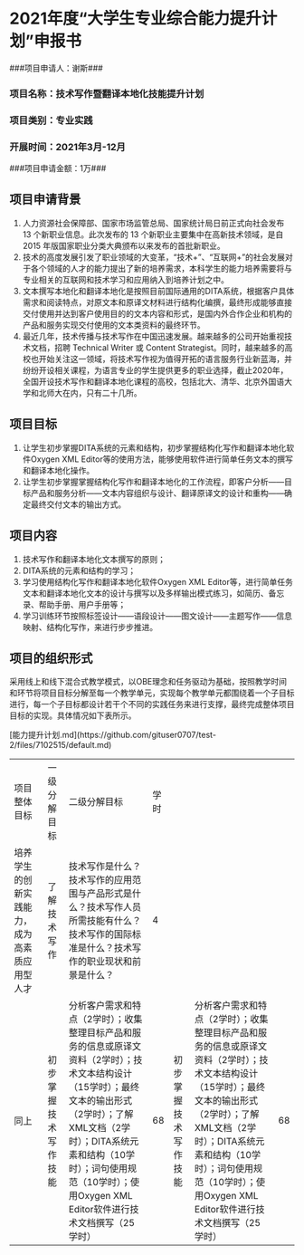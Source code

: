 # 2021年度“大学生专业综合能力提升计划”申报书 #
###项目申请人：谢斯###
### 项目名称：技术写作暨翻译本地化技能提升计划 ###
### 项目类别：专业实践 ###
### 开展时间：2021年3月-12月 ###
###项目申请金额：1万###
## 项目申请背景 ##
1. 人力资源社会保障部、国家市场监管总局、国家统计局日前正式向社会发布 13 个新职业信息。此次发布的 13 个新职业主要集中在高新技术领域，是自 2015 年版国家职业分类大典颁布以来发布的首批新职业。
2. 技术的高度发展引发了职业领域的大变革，“技术+”、“互联网+”的社会发展对于各个领域的人才的能力提出了新的培养需求，本科学生的能力培养需要将与专业相关的互联网和技术学习和应用纳入到培养计划之中。
3. 文本撰写本地化和翻译本地化是按照目前国际通用的DITA系统，根据客户具体需求和阅读特点，对原文本和原译文材料进行结构化编撰，最终形成能够直接交付使用并达到客户使用目的的文本内容和形式，是国内外合作企业和机构的产品和服务实现交付使用的文本类资料的最终环节。
4. 最近几年，技术传播与技术写作在中国迅速发展。越来越多的公司开始重视技术文档，招聘 Technical Writer 或 Content Strategist。同时，越来越多的高校也开始关注这一领域，将技术写作视为值得开拓的语言服务行业新蓝海，并纷纷开设相关课程，为语言专业的学生提供更多的职业选择，截止2020年，全国开设技术写作和翻译本地化课程的高校，包括北大、清华、北京外国语大学和北师大在内，只有二十几所。  
## 项目目标 ##
1. 让学生初步掌握DITA系统的元素和结构，初步掌握结构化写作和翻译本地化软件Oxygen XML Editor等的使用方法，能够使用软件进行简单任务文本的撰写和翻译本地化操作。
2. 让学生初步掌握掌握结构化写作和翻译本地化的工作流程，即客户分析——目标产品和服务分析——文本内容组织与设计、翻译原译文的设计和重构——确定最终交付文本的输出方式。
## 项目内容 ##
1. 技术写作和翻译本地化文本撰写的原则；
2. DITA系统的元素和结构的学习；
3. 学习使用结构化写作和翻译本地化软件Oxygen XML Editor等，进行简单任务文本和翻译本地化文本的设计与撰写以及多样输出模式练习，如简历、备忘录、帮助手册、用户手册等；
4. 学习训练环节按照标签设计——语段设计——图文设计——主题写作——信息映射、结构化写作，来进行步步推进。
## 项目的组织形式 ##
采用线上和线下混合式教学模式，以OBE理念和任务驱动为基础，按照教学时间和环节将项目目标分解至每一个教学单元，实现每个教学单元都围绕着一个子目标进行，每一个子目标都设计若干个不同的实践任务来进行支撑，最终完成整体项目目标的实现。具体情况如下表所示。
<table>
 <tr>
     <td>项目整体目标</td>
     <td>一级分解目标</td>
     <td>二级分解目标</td>
     <td>学时</td>
 <tr>
     <td>培养学生的创新实践能力，成为高素质应用型人才</td>
     <td>了解技术写作</td>
     <td>技术写作是什么？技术写作的应用范围与产品形式是什么？技术写作人员所需技能有什么？技术写作的国际标准是什么？技术写作的职业现状和前景是什么？</td>
     <td>4</td>
<tr>
     <td>同上</td>
     <td>初步掌握技术写作技能</td>
     <td>分析客户需求和特点（2学时）；收集整理目标产品和服务的信息或原译文资料（2学时）；技术文本结构设计（15学时）；最终文本的输出形式（2学时）；了解XML文档（2学时）；DITA系统元素和结构（10学时）；词句使用规范（10学时）；使用Oxygen XML Editor软件进行技术文档撰写（25学时）</td>
     <td>68</td>
 <td>初步掌握技术写作技能</td>
     <td>分析客户需求和特点（2学时）；收集整理目标产品和服务的信息或原译文资料（2学时）；技术文本结构设计（15学时）；最终文本的输出形式（2学时）；了解XML文档（2学时）；DITA系统元素和结构（10学时）；词句使用规范（10学时）；使用Oxygen XML Editor软件进行技术文档撰写（25学时）</td>
     <td>68</td>
 [能力提升计划.md](https://github.com/gituser0707/test-2/files/7102515/default.md)
